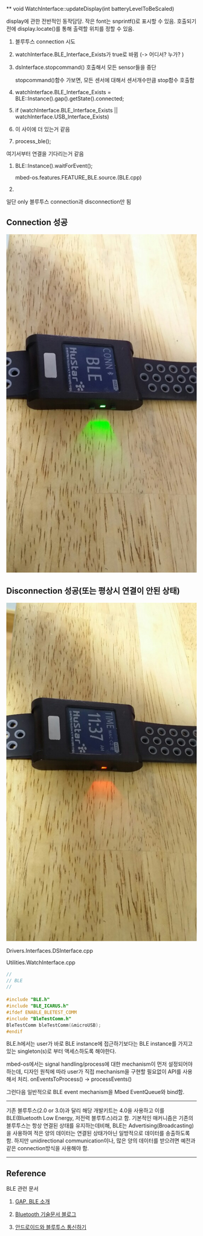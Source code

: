 ** void WatchInterface::updateDisplay(int batteryLevelToBeScaled)

display에 관한 전반적인 동작담당.
작은 font는 snprintf()로 표시할 수 있음.
호출되기전에 display.locate()를 통해 출력할 위치를 정할 수 있음.



1. 블루투스 connection 시도 

2. watchInterface.BLE_Interface_Exists가 true로 바뀜 (-> 어디서? 누가? )

3. dsInterface.stopcommand() 호출해서 모든 sensor들을 중단
	
	stopcommand()함수 가보면, 모든 센서에 대해서 센서개수만큼 stop함수 호출함
	
4. watchInterface.BLE_Interface_Exists = BLE::Instance().gap().getState().connected;

5. if (watchInterface.BLE_Interface_Exists || watchInterface.USB_Interface_Exists) 

6. 이 사이에 더 있는거 같음

7. process_ble();

여기서부터 연결을 기다리는거 같음

1. BLE::Instance().waitForEvent();
	
	mbed-os.features.FEATURE_BLE.source.(BLE.cpp)

2. 


일단 only 블루투스 connection과 disconnection만 됨

## Connection 성공

![connected](./images/conn.jpg)

## Disconnection 성공(또는 평상시 연결이 안된 상태)

![disconnected](./images/disconn.jpg)




Drivers.Interfaces.DSInterface.cpp

Utilities.WatchInterface.cpp

```c++
//
// BLE
//

#include "BLE.h"
#include "BLE_ICARUS.h"
#ifdef ENABLE_BLETEST_COMM
#include "BleTestComm.h"
BleTestComm bleTestComm(&microUSB);
#endif
```

BLE.h에서는 user가 바로 BLE instance에 접근하기보다는 BLE instance를 가지고 있는 singleton(s)로 부터 액세스하도록 해야한다.

mbed-os에서는 signal handling/process에 대한 mechanism이 먼저 설정되어야 하는데, 디자인 원칙에 따라 user가 직접 mechanism을 구현할 필요없이
API를 사용해서 처리. onEventsToProcess() -> processEvents()

그런다음 일반적으로 BLE event mechanism을 Mbed EventQueue와 bind함.


***

기존 블루투스(2.0 or 3.0)과 달리 해당 개발키트는 4.0을 사용하고 이를 BLE(Bluetooth Low Energy, 저전력 블루투스)라고 함.
기본적인 매커니즘은 기존의 블루투스는 항상 연결된 상태를 유지하는데비해, BLE는 Advertising(Broadcasting)을 사용하여 적은 양의 데이터는 연결된 상태가아닌
일방적으로 데이터를 송출하도록 함. 하지만 unidirectional communication이나, 많은 양의 데이터를 받으려면 예전과 같은 connection방식을 사용해야 함.


***

## Reference

BLE 관련 문서

1. [GAP, BLE 소개](http://www.hardcopyworld.com/ngine/aduino/index.php/archives/1132)

2. [Bluetooth 기술문서 블로그](http://www.hardcopyworld.com/gnuboard5/bbs/board.php?bo_table=lecture_iot&wr_id=11)

3. [안드로이드와 블루투스 통신하기](https://devbin.kr/mobile-%EC%95%88%EB%93%9C%EB%A1%9C%EC%9D%B4%EB%93%9C-%EB%B8%94%EB%A3%A8%ED%88%AC%EC%8A%A4-ble-%ED%86%B5%EC%8B%A0%ED%95%98%EA%B8%B0/)


